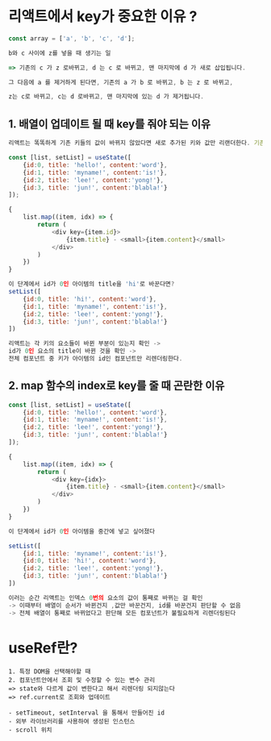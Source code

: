 # 리액트에서 key가 중요한 이유 ?

```js
const array = ['a', 'b', 'c', 'd'];

b와 c 사이에 z를 넣을 때 생기는 일

=> 기존의 c 가 z 로바뀌고, d 는 c 로 바뀌고, 맨 마지막에 d 가 새로 삽입됩니다.

그 다음에 a 를 제거하게 된다면, 기존의 a 가 b 로 바뀌고, b 는 z 로 바뀌고,

z는 c로 바뀌고, c는 d 로바뀌고, 맨 마지막에 있는 d 가 제거됩니다.
```

## 1. 배열이 업데이트 될 때 key를 줘야 되는 이유

```js
리액트는 똑똑하게 기존 키들의 값이 바뀌지 않았다면 새로 추가된 키와 값만 리랜더한다. 기존 키의 값이 변경됐다면 그 키의 값만 리렌더링 된다.

const [list, setList] = useState([
    {id:0, title: 'hello!', content:'word'},
    {id:1, title: 'myname!', content:'is!'},
    {id:2, title: 'lee!', content:'yong!'},
    {id:3, title: 'jun!', content:'blabla!'}
]);

{
    list.map((item, idx) => {
        return (
            <div key={item.id}>
                {item.title} - <small>{item.content}</small>
            </div>
        )
    })
}

이 단계에서 id가 0인 아이템의 title을 'hi'로 바꾼다면?
setList([
    {id:0, title: 'hi!', content:'word'},
    {id:1, title: 'myname!', content:'is!'},
    {id:2, title: 'lee!', content:'yong!'},
    {id:3, title: 'jun!', content:'blabla!'}
])

리액트는 각 키의 요소들이 바뀐 부분이 있는지 확인 ->
id가 0인 요소의 title이 바뀐 것을 확인 ->
전체 컴포넌트 중 키가 아이템의 id인 컴포넌트만 리렌더링한다.
```

## 2. map 함수의 index로 key를 줄 때 곤란한 이유

```js
const [list, setList] = useState([
    {id:0, title: 'hello!', content:'word'},
    {id:1, title: 'myname!', content:'is!'},
    {id:2, title: 'lee!', content:'yong!'},
    {id:3, title: 'jun!', content:'blabla!'}
]);

{
    list.map((item, idx) => {
        return (
            <div key={idx}>
                {item.title} - <small>{item.content}</small>
            </div>
        )
    })
}

이 단계에서 id가 0인 아이템을 중간에 넣고 싶어졌다

setList([
    {id:1, title: 'myname!', content:'is!'},
    {id:0, title: 'hi!', content:'word'},
    {id:2, title: 'lee!', content:'yong!'},
    {id:3, title: 'jun!', content:'blabla!'}
])

이러는 순간 리액트는 인덱스 0번의 요소의 값이 통째로 바뀌는 걸 확인
-> 이때부터 배열이 순서가 바뀐건지 ,값만 바꾼건지, id를 바꾼건지 판단할 수 없음
-> 전체 배열이 통째로 바뀌었다고 판단해 모든 컴포넌트가 불필요하게 리렌더링된다
```

# useRef란?

    1. 특정 DOM을 선택해야할 때
    2. 컴포넌트안에서 조회 및 수정할 수 있는 변수 관리
    => state와 다르게 값이 변한다고 해서 리렌더링 되지않는다
    => ref.current로 조회와 업데이트

    - setTimeout, setInterval 을 통해서 만들어진 id
    - 외부 라이브러리를 사용하여 생성된 인스턴스
    - scroll 위치
